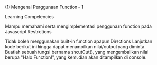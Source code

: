 (1) Mengenal Penggunaan Function - 1

Learning Competencies

Mampu memahami serta mengimplementasi penggunaan function pada Javascript
Restrictions

Tidak boleh menggunakan built-in function apapun
Directions
Lanjutkan kode berikut ini hingga dapat menampilkan nilai/output yang diminta.
Buatlah sebuah fungsi bernama shoutOut(), yang mengembalikan nilai berupa "Halo Function!", yang kemudian akan ditampilkan di console.